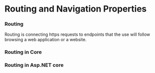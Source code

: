 # Routing and Navigation Properties


### Routing

Routing is connecting https requests to endpoints that the use will follow browsing a web application or a website.


### Routing in Core



### Routing in Asp.NET core
